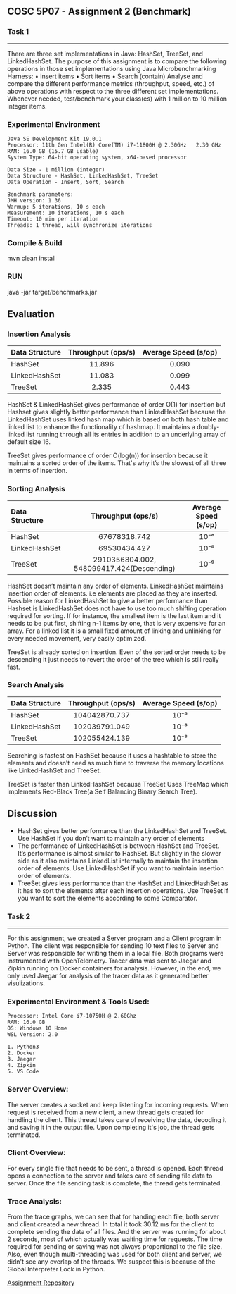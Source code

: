 
## COSC 5P07 - Assignment 2 (Benchmark)

### Task 1
---

There are three set implementations in Java: HashSet, TreeSet, and LinkedHashSet. The purpose of this assignment is to compare the following operations in those set implementations using Java
Microbenchmarking Harness:
• Insert items
• Sort items
• Search (contain)
Analyse and compare the different performance metrics (throughput, speed, etc.) of above operations with respect to the three different set implementations. Whenever needed, test/benchmark your class(es) with 1 million to 10 million integer items.

### Experimental Environment
```
Java SE Development Kit 19.0.1
Processor: 11th Gen Intel(R) Core(TM) i7-11800H @ 2.30GHz   2.30 GHz
RAM: 16.0 GB (15.7 GB usable)
System Type: 64-bit operating system, x64-based processor

Data Size - 1 million (integer)
Data Structure - HashSet, LinkedHashSet, TreeSet
Data Operation - Insert, Sort, Search

Benchmark parameters:
JMH version: 1.36
Warmup: 5 iterations, 10 s each
Measurement: 10 iterations, 10 s each
Timeout: 10 min per iteration
Threads: 1 thread, will synchronize iterations

```

### Compile & Build
mvn clean install

### RUN
java -jar target/benchmarks.jar

## Evaluation 

### **Insertion Analysis**

| **Data Structure**        | **Throughput** (ops/s)          | **Average Speed** (s/op) |
| :------------- |:-------------:| :-----:|
| HashSet     | 11.896 | 0.090 |
| LinkedHashSet      | 11.083      |   0.099 |
| TreeSet | 2.335      |    0.443 |


HashSet & LinkedHashSet gives performance of order O(1) for insertion but Hashset gives slightly better performance than LinkedHashSet because the LinkedHashSet uses linked hash map which is based on both hash table and linked list to enhance the functionality of hashmap. It maintains a doubly-linked list running through all its entries in addition to an underlying array of default size 16.

TreeSet gives performance of order O(log(n)) for insertion because it maintains a sorted order of the items. That's why it’s the slowest of all three in terms of insertion. 



### **Sorting Analysis**

| **Data Structure**        | **Throughput** (ops/s)          | **Average Speed** (s/op) |
| :------------- |:-------------:| :-----:|
| HashSet     | 67678318.742 | 10⁻⁸ |
| LinkedHashSet      | 69530434.427      |   10⁻⁸ |
| TreeSet | 2910356804.002, 548099417.424(Descending)     |   10⁻⁹ |

HashSet doesn’t maintain any order of elements. LinkedHashSet maintains insertion order of elements. i.e elements are placed as they are inserted. Possible reason for LinkedHashSet to give a better performance than Hashset is LinkedHashSet does not have to use too much shifting operation required for sorting. If for instance, the smallest item is the last item and it needs to be put first, shifting n-1 items by one, that is very expensive for an array. For a linked list it is a small fixed amount of linking and unlinking for every needed movement, very easily optimized. 

TreeSet is already sorted on insertion. Even of the sorted order needs to be descending it just needs to revert the order of the tree which is still really fast. 




### **Search Analysis**

| **Data Structure**        | **Throughput** (ops/s)          | **Average Speed** (s/op) |
| :------------- |:-------------:| :-----:|
| HashSet     | 104042870.737 | 10⁻⁸ |
| LinkedHashSet      | 102039791.049      |  10⁻⁸ |
| TreeSet | 102055424.139   |    10⁻⁸ |

Searching is fastest on HashSet because it uses a hashtable to store the elements and doesn’t need as much time to traverse the memory locations like LinkedHashSet and TreeSet. 

TreeSet is faster than LinkedHashSet because TreeSet Uses TreeMap which implements Red-Black Tree(a Self Balancing Binary Search Tree).

## Discussion

- HashSet gives better performance than the LinkedHashSet and TreeSet. Use HashSet if you don’t want to maintain any order of elements
- The performance of LinkedHashSet is between HashSet and TreeSet. It’s performance is almost similar to HashSet. But slightly in the slower side as it also maintains LinkedList internally to maintain the insertion order of elements. Use LinkedHashSet if you want to maintain insertion order of elements.
- TreeSet gives less performance than the HashSet and LinkedHashSet as it has to sort the elements after each insertion operations. Use TreeSet if you want to sort the elements according to some Comparator.



### Task 2
---

For this assignment, we created a Server program and a Client program in Python. The client was responsible for sending 10 text files to Server and Server was responsible for writing them in a local file. Both programs were instrumented with OpenTelemetry. Tracer data was sent to Jaegar and Zipkin running on Docker containers for analysis. However, in the end, we only used Jaegar for analysis of the tracer data as it generated better visulizations.

### Experimental Environment & Tools Used:
```
Processor: Intel Core i7-10750H @ 2.60Ghz
RAM: 16.0 GB
OS: Windows 10 Home
WSL Version: 2.0

1. Python3
2. Docker
3. Jaegar
4. Zipkin
5. VS Code
```

### Server Overview:

The server creates a socket and keep listening for incoming requests. When request is received from a new client, a new thread gets created for handling the client. This thread takes care of receiving the data, decoding it and saving it in the output file. Upon completing it's job, the thread gets terminated.

### Client Overview:

For every single file that needs to be sent, a thread is opened.  Each thread opens a connection to the server and takes care of sending file data to server. Once the file sending task is complete, the thread gets terminated.


### Trace Analysis:

From the trace graphs, we can see that for handing each file, both server and client created a new thread.
In total it took 30.12 ms for the client to complete sending the data of all files.  And the server was running for about 2 seconds, most of which actually was waiting time for requests. The time required for sending or saving was not always proportional to the file size. Also, even though multi-threading was used for both client and server, we didn't see any overlap of the threads. We suspect this is because of the Global Interpreter Lock in Python.

[Assignment Repository](https://github.com/MahmudAntor/COSC_5p07)
